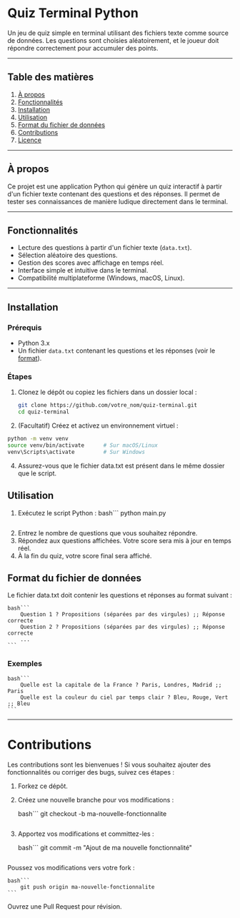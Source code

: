 # Quiz Terminal Python

Un jeu de quiz simple en terminal utilisant des fichiers texte comme source de données. Les questions sont choisies aléatoirement, et le joueur doit répondre correctement pour accumuler des points.

---

## Table des matières

1. [À propos](#à-propos)
2. [Fonctionnalités](#fonctionnalités)
3. [Installation](#installation)
4. [Utilisation](#utilisation)
5. [Format du fichier de données](#format-du-fichier-de-données)
6. [Contributions](#contributions)
7. [Licence](#licence)

---

## À propos

Ce projet est une application Python qui génère un quiz interactif à partir d'un fichier texte contenant des questions et des réponses. Il permet de tester ses connaissances de manière ludique directement dans le terminal.

---

## Fonctionnalités

- Lecture des questions à partir d'un fichier texte (`data.txt`).
- Sélection aléatoire des questions.
- Gestion des scores avec affichage en temps réel.
- Interface simple et intuitive dans le terminal.
- Compatibilité multiplateforme (Windows, macOS, Linux).

---

## Installation

### Prérequis

- Python 3.x
- Un fichier `data.txt` contenant les questions et les réponses (voir le [format](#format-du-fichier-de-données)).

### Étapes

1. Clonez le dépôt ou copiez les fichiers dans un dossier local :
   ```bash
   git clone https://github.com/votre_nom/quiz-terminal.git
   cd quiz-terminal
    ```
2. (Facultatif) Créez et activez un environnement virtuel :
```bash
python -m venv venv
source venv/bin/activate      # Sur macOS/Linux
venv\Scripts\activate         # Sur Windows
```

4. Assurez-vous que le fichier data.txt est présent dans le même dossier que le script.

## Utilisation

1. Exécutez le script Python :
    bash```
    python main.py
    ```

2. Entrez le nombre de questions que vous souhaitez répondre.
3. Répondez aux questions affichées. Votre score sera mis à jour en temps réel.
4. À la fin du quiz, votre score final sera affiché.

## Format du fichier de données

Le fichier data.txt doit contenir les questions et réponses au format suivant :

    bash```
        Question 1 ? Propositions (séparées par des virgules) ;; Réponse correcte
        Question 2 ? Propositions (séparées par des virgules) ;; Réponse correcte
        ...
    ```

### Exemples

    bash```
        Quelle est la capitale de la France ? Paris, Londres, Madrid ;; Paris
        Quelle est la couleur du ciel par temps clair ? Bleu, Rouge, Vert ;; Bleu
    ```

---

# Contributions

Les contributions sont les bienvenues ! Si vous souhaitez ajouter des fonctionnalités ou corriger des bugs, suivez ces étapes :

1. Forkez ce dépôt.

2. Créez une nouvelle branche pour vos modifications :

    bash```
        git checkout -b ma-nouvelle-fonctionnalite
    ```

3. Apportez vos modifications et committez-les :

    bash```
        git commit -m "Ajout de ma nouvelle fonctionnalité"
    ```

Poussez vos modifications vers votre fork :

    bash```
        git push origin ma-nouvelle-fonctionnalite
    ```

Ouvrez une Pull Request pour révision.
